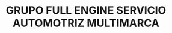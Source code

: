 ---
title: "GRUPO FULL ENGINE SERVICIO AUTOMOTRIZ MULTIMARCA"
url: /quito/grupo-full-engine-servicio-automotriz-multimarca/
shop: reparación de automóviles
---